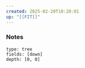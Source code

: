 ```yaml
---
created: 2025-02-20T10:20:01
up: "[[FIT]]"
---
```


### Notes
```breadcrumbs
type: tree
fields: [down]
depth: [0, 0]
```


